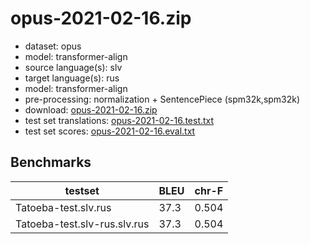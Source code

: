 # opus-2021-02-16.zip

* dataset: opus
* model: transformer-align
* source language(s): slv
* target language(s): rus
* model: transformer-align
* pre-processing: normalization + SentencePiece (spm32k,spm32k)
* download: [opus-2021-02-16.zip](https://object.pouta.csc.fi/Tatoeba-MT-models/slv-rus/opus-2021-02-16.zip)
* test set translations: [opus-2021-02-16.test.txt](https://object.pouta.csc.fi/Tatoeba-MT-models/slv-rus/opus-2021-02-16.test.txt)
* test set scores: [opus-2021-02-16.eval.txt](https://object.pouta.csc.fi/Tatoeba-MT-models/slv-rus/opus-2021-02-16.eval.txt)

## Benchmarks

| testset               | BLEU  | chr-F |
|-----------------------|-------|-------|
| Tatoeba-test.slv.rus 	| 37.3 	| 0.504 |
| Tatoeba-test.slv-rus.slv.rus 	| 37.3 	| 0.504 |

